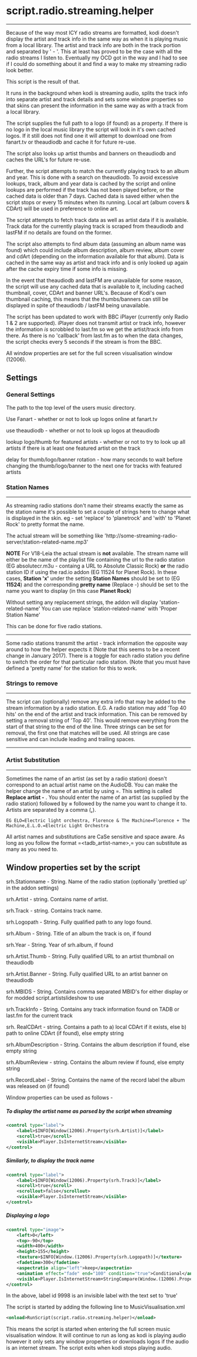 # script.radio.streaming.helper
-----------------------------

Because of the way most ICY radio streams are formatted, kodi doesn't display the artist
and track info in the same way as when it is playing music from a local library.  The artist
and track info are both in the track portion and separated by ' - '.  This at least has proved
to be the case with all the radio streams I listen to.  Eventually my OCD got in the way and I
had to see if I could do something about it and find a way to make my streaming radio look better.

This script is the result of that.

It runs in the background when kodi is streaming audio, splits the track info into
separate artist and track details and sets some window properties so that skins can present the
information in the same way as with a track from a local library.

The script supplies the full path to a logo (if found) as a property.  If there is no logo in
the local music library the script will look in it's own cached logos.  If it still does not find
one it will attempt to download one from fanart.tv or theaudiodb and cache it for future re-use.

The script also looks up artist thumbs and banners on theaudiodb and caches the URL's for future re-use.

Further, the script attempts to match the currently playing track to an album and year.  This is done with
a search on theaudiodb. To avoid excessive lookups, track, album and year data is cached by the script and online
lookups are performed if the track has not been played before, or the cached data is older than 7 days.
Cached data is saved either when the script stops or every 15 minutes when its running. Local art (album covers & CDArt) will be used in preference to online art.

The script attempts to fetch track data as well as artist data if it is available.  Track data for the currently
playing track is scraped from theaudiodb and lastFM if no details are found on the former.

The script also attempts to find album data (assuming an album name was found) which could include album description, album review, album cover and cdArt (depending on the information available for that album).  Data is cached in the same way as artist and track info and is only looked up again after the cache expiry time if some info is missing.

In the event that theaudiodb and lastFM are unavailable for some reason, the script will use any cached data that is available to it,
including cached thumbnail, cover, CDArt and banner URL's.  Because of Kodi's own thumbnail caching, this means that the thumbs/banners can
still be displayed in spite of theaudiodb / lastFM being unavailable.

The script has been updated to work with BBC iPlayer (currently only Radio 1 & 2 are supported).  iPlayer does not transmit artist or
track info, however the information *is* scrobbled to last.fm so we get the artist/track info from there. As there is no 'callback'
from last.fm as to when the data changes, the script checks every 5 seconds if the stream is from the BBC.

All window properties are set for the full screen visualisation window (12006).

## Settings
### General Settings

The path to the top level of the users music directory.

Use Fanart - whether or not to look up logos online at fanart.tv

use theaudiodb - whether or not to look up logos at theaudiodb

lookup logo/thumb for featured artists - whether or not to try to look up all artists if there is at least one featured artist on the track

delay for thumb/logo/banner rotation - how many seconds to wait before changing the thumb/logo/banner to the next one for tracks with featured artists



### Station Names
***

As streaming radio stations don't name their streams exactly the same as the station name
it's possible to set a couple of strings here to change what is displayed in the skin.
eg - set 'replace' to 'planetrock' and 'with' to 'Planet Rock' to pretty format the name.

The actual stream will be something like 'http://some-streaming-radio-server/station-related-name.mp3'

**NOTE** For V18-Leia the actual stream is **not** available.  The stream name will either be the name of the playlist file containing the url to the radio station (EG absolutecr.m3u - containg a URL to Absolute Classic Rock) **or** the radio station ID if using the rad.io addon (EG 11524 for Planet Rock).  In these cases,  **Station 'x'** under the setting **Station Names** should be set to (EG **11524**) and the corresponding **pretty name** (Replace -) should be set to the name you want to display (in this case **Planet Rock**)

Without setting any replacement strings, the addon will display 'station-related-name'
You can use replace 'station-related-name' with 'Proper Station Name'

This can be done for five radio stations.


***
Some radio stations transmit the artist - track information the opposite way around to how the helper expects it (Note that this seems to be a recent change in January 2017).  There is a toggle for each radio station you define to switch the order for that particular radio station.  (Note that you must have defined a 'pretty name' for the station for this to work.

### Strings to remove
***

The script can (optionally) remove any extra info that may be added to the stream information by a radio station.
E.G. A radio station may add 'Top 40 hits' on the end of the artist and track information.  This can be removed by setting
a removal string of 'Top 40'.  This would remove everything from the start of that string to the end of the line.  Three strings
can be set for removal, the first one that matches will be used.  All strings are case sensitive and can include leading and
trailing spaces.
***

### Artist Substitution
***

Sometimes the name of an artist (as set by a radio station) doesn't correspond to an actual artist name on the AudioDB.  You can make the helper change the name of an artist by using <radio-station-name>=<theAudioDB-name>.  This setting is called **Replace artist -** .  You should enter the name of an artist (as supplied by the radio station) followed by **=** followed by the name you want to change it to.  Artists are separated by a comma (**,**).
    
    EG ELO=Electric light orchestra, Florence & The Machine=Florence + The Machine,E.L.O.=Electric Light Orchestra
    
All artist names and substitutions are CaSe sensitive and space aware. As long as you follow the format <radio-station-artist-name>=<tadb_artist-name>,<radio-station-name>=<tadb-artist-name> you can substitute as many <radio-station-names> as you need to.

Window properties set by the script
---

srh.Stationname - String.  Name of the radio station (optionally 'prettied up' in the addon settings)

srh.Artist - string. Contains name of artist.

srh.Track - string. Contains track name.

srh.Logopath - String. Fully qualified path to any logo found.

srh.Album - String. Title of an album the track is on, if found

srh.Year - String. Year of  srh.album, if found

srh.Artist.Thumb - String. Fully qualified URL to an artist thumbnail on theaudiodb

srh.Artist.Banner - String. Fully qualified URL to an artist banner on theaudiodb

srh.MBIDS - String. Contains comma separated MBID's for either display or for modded script.artistslideshow to use

srh.TrackInfo - String. Contains any track information found on TADB or last.fm for the current track

srh. RealCDArt - string. Contains a path to a) local CDArt if it exists, else b) path to online CDArt (if found), else empty string

srh.AlbumDescription - String. Contains the album description if found, else empty string

srh.AlbumReview - string.  Contains the album review if found, else empty string

srh.RecordLabel - String.  Contains the name of the record label the album was released on (if found)

Window properties can be used as follows -

##### To display the artist name as parsed by the script when streaming

```xml
<control type="label">
    <label>$INFO[Window(12006).Property(srh.Artist)]</label>
    <scroll>true</scroll>
    <visible>Player.IsInternetStream</visible>
</control>
```

##### Similarly, to display the track name

```xml
<control type="label">
    <label>$INFO[Window(12006).Property(srh.Track)]</label>
    <scroll>true</scroll>
    <scrollout>false</scrollout>
    <visible>Player.IsInternetStream</visible>
</control>
```

##### Displaying a logo

```xml
<control type="image">
    <left>0</left>
    <top>-90</top>
    <width>400</width>
    <height>155</height>
    <texture>$INFO[Window.(12006).Property(srh.Logopath)]</texture>
    <fadetime>300</fadetime>
    <aspectratio align="left">keep</aspectratio>
    <animation effect="fade" end="100" condition="true">Conditional</animation>
    <visible>Player.IsInternetStream+StringCompare(Window.(12006).Property(srh.Haslogo),Control.GetLabel(9998))</visible>
</control>
```

In the above, label id 9998 is an invisible label with the text set to 'true'


The script is started by adding the following line to MusicVisualisation.xml
```xml
<onload>RunScript(script.radio.streaming.helper)</onload>
```
This means the script is started when entering the full screen music visualisation window.  It will
continue to run as long as kodi is playing audio however it only sets any window properties or downloads
logos if the audio is an internet stream.  The script exits when kodi stops playing audio.
